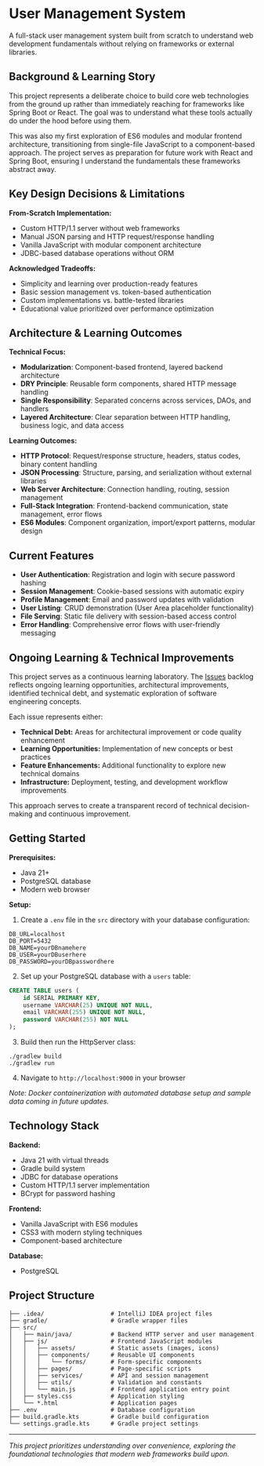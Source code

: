 # User Management System

A full-stack user management system built from scratch to understand web development fundamentals without relying on frameworks or external libraries.

## Background & Learning Story

This project represents a deliberate choice to build core web technologies from the ground up rather than immediately reaching for frameworks like Spring Boot or React. The goal was to understand what these tools actually do under the hood before using them.

This was also my first exploration of ES6 modules and modular frontend architecture, transitioning from single-file JavaScript to a component-based approach. The project serves as preparation for future work with React and Spring Boot, ensuring I understand the fundamentals these frameworks abstract away.

## Key Design Decisions & Limitations

**From-Scratch Implementation:**
- Custom HTTP/1.1 server without web frameworks
- Manual JSON parsing and HTTP request/response handling
- Vanilla JavaScript with modular component architecture
- JDBC-based database operations without ORM

**Acknowledged Tradeoffs:**
- Simplicity and learning over production-ready features
- Basic session management vs. token-based authentication
- Custom implementations vs. battle-tested libraries
- Educational value prioritized over performance optimization

## Architecture & Learning Outcomes

**Technical Focus:**
- **Modularization**: Component-based frontend, layered backend architecture
- **DRY Principle**: Reusable form components, shared HTTP message handling
- **Single Responsibility**: Separated concerns across services, DAOs, and handlers
- **Layered Architecture**: Clear separation between HTTP handling, business logic, and data access

**Learning Outcomes:**
- **HTTP Protocol**: Request/response structure, headers, status codes, binary content handling
- **JSON Processing**: Structure, parsing, and serialization without external libraries
- **Web Server Architecture**: Connection handling, routing, session management
- **Full-Stack Integration**: Frontend-backend communication, state management, error flows
- **ES6 Modules**: Component organization, import/export patterns, modular design

## Current Features

- **User Authentication**: Registration and login with secure password hashing
- **Session Management**: Cookie-based sessions with automatic expiry
- **Profile Management**: Email and password updates with validation
- **User Listing**: CRUD demonstration (User Area placeholder functionality)
- **File Serving**: Static file delivery with session-based access control
- **Error Handling**: Comprehensive error flows with user-friendly messaging

## Ongoing Learning & Technical Improvements

This project serves as a continuous learning laboratory. The [Issues](../../issues) backlog reflects ongoing learning opportunities, architectural improvements, identified technical debt, and systematic exploration of software engineering concepts.

Each issue represents either:
- **Technical Debt:** Areas for architectural improvement or code quality enhancement
- **Learning Opportunities:** Implementation of new concepts or best practices
- **Feature Enhancements:** Additional functionality to explore new technical domains
- **Infrastructure:** Deployment, testing, and development workflow improvements

This approach serves to create a transparent record of technical decision-making and continuous improvement.

## Getting Started

**Prerequisites:**
- Java 21+
- PostgreSQL database
- Modern web browser

**Setup:**
1. Create a `.env` file in the `src` directory with your database configuration:
```
DB_URL=localhost
DB_PORT=5432
DB_NAME=yourDBnamehere
DB_USER=yourDBuserhere
DB_PASSWORD=yourDBpasswordhere
```
2. Set up your PostgreSQL database with a `users` table:
```sql
CREATE TABLE users (
    id SERIAL PRIMARY KEY,
    username VARCHAR(25) UNIQUE NOT NULL,
    email VARCHAR(255) UNIQUE NOT NULL,
    password VARCHAR(255) NOT NULL
);
```
3. Build then run the HttpServer class:
```
./gradlew build
./gradlew run
```
4. Navigate to `http://localhost:9000` in your browser

*Note: Docker containerization with automated database setup and sample data coming in future updates.*

## Technology Stack

**Backend:**
- Java 21 with virtual threads
- Gradle build system
- JDBC for database operations
- Custom HTTP/1.1 server implementation
- BCrypt for password hashing

**Frontend:**
- Vanilla JavaScript with ES6 modules
- CSS3 with modern styling techniques
- Component-based architecture

**Database:**
- PostgreSQL

## Project Structure

```
├── .idea/                   # IntelliJ IDEA project files
├── gradle/                  # Gradle wrapper files
├── src/
│   ├── main/java/           # Backend HTTP server and user management
│   ├── js/                  # Frontend JavaScript modules
│   │   ├── assets/          # Static assets (images, icons)
│   │   ├── components/      # Reusable UI components
│   │   │   └── forms/       # Form-specific components
│   │   ├── pages/           # Page-specific scripts
│   │   ├── services/        # API and session management
│   │   ├── utils/           # Validation and constants
│   │   └── main.js          # Frontend application entry point
│   ├── styles.css           # Application styling
│   └── *.html               # Application pages
├── .env                     # Database configuration
├── build.gradle.kts         # Gradle build configuration
└── settings.gradle.kts      # Gradle project settings
```

---

*This project prioritizes understanding over convenience, exploring the foundational technologies that modern web frameworks build upon.*
